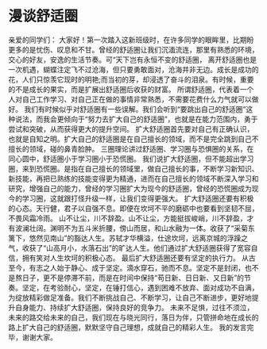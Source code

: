 # 漫谈舒适圈
亲爱的同学们：
大家好！第一次踏入这新班级时，在许多同学的眼眸里，比期盼更多的是忧伤、叹息和不甘。曾经的舒适圈让我们沉湎流连，那里有熟悉的环境，交心的好友，安逸的生活节奏。可“天下岂有永恒不变的舒适圈，
离开舒适圈也是一次机遇，蝴蝶注定飞不过沧海，但只要勇敢面对，沧海并非无边。成长是成功的花，人们只惊羡它现时的明艳;而当初的芽，却浸透了奋斗的泪泉。有时候，重要的不是成长的果实，而是扩展出舒适圈后收获的财富。
所谓舒适圈，代表着一个人对自己工作学习、对自己正在做的事情非常熟悉，不需要花费什么力气就可以做好。
我们有时候似乎对舒适圈有一些误解。我们会听到“要跳出自己的舒适圈”这种说法，而我会更倾向于“努力去扩大自己的舒适圈”，也就是在能力范围内，勇于尝试和突破，从而获得更大的提升空间。
扩大舒适圈首先要对自己有正确认识，也就是自知之明。扩大自己的舒适圈是在自己擅长的领域，而不是完全跳到自己不擅长的领域，碰的鼻青脸肿。
三圈理论讲过舒适圈、学习圈与恐惧圈的关系，在同心圆中，舒适圈小于学习圈小于恐慌圈。
我们说扩大舒适圈，但不能超出学习圈，来到恐慌圈。是指在自己擅长的领域里，做自己擅长的事，不断学习新知识、新技能，再把已熟练的技能变得更为精通，进而在自己擅长的领域不断深入学习和研究，增强自己的能力，曾经的学习圈扩大为现今的舒适圈，曾经的恐慌圈成为现今的学习圈，这就跟打怪升级一样，让我们变得更强大。
扩大舒适圈还要有积极的心态。天行健，君子以自强不息。即便在坎坷不平的磨砺中也要看到坚韧不屈，不畏风霜冷雨。
山不让尘，川不辞盈。山不让尘，方能挺拔峻峭，川不辞盈，才有波澜壮阔。渊明不为五斗米折腰，傍山而居，和山水融为一体。收获了“采菊东篱下，悠然见南山”的豁达人生。苏轼才华横溢，仕途坎坷，远离京城的浮躁之气，收获了“山高月小，水落石出”的旷达人生。他们通过扩大舒适圈获得了宽容自信，拥有笑对人生坎坷的积极心态。
最后扩大舒适圈还要有坚定的执行力。
从古至今，有志之人始于静心、成于坚定。滴水穿石，驰而不息。坚定不是封闭，也不是熬日子，更不是停滞不前，而是在时间中保持“苟日新、日日新、又日新”的节奏。坚定，在考验耐心，坚定，在锤打信心，遇到困难不放弃、面对成功不自满，为绽放精彩做足准备。我们不断挑战自己、不断学习，让自己不断进步，更好地提升自身能力、持续扩大舒适圈，保持良好的竞争力。
未来不足惧，过往不须泣，未来的路交给未来的自己，我们现在与晓光同行，落日为伴，只管拼命地在成长的路上扩大自己的舒适圈，默默坚守自己理想，成就自己的精彩人生。
  我的发言完毕，谢谢大家。
